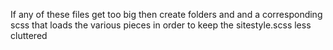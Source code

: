 If any of these files get too big then create folders and and a corresponding scss that loads the various pieces in order to keep the sitestyle.scss less cluttered
